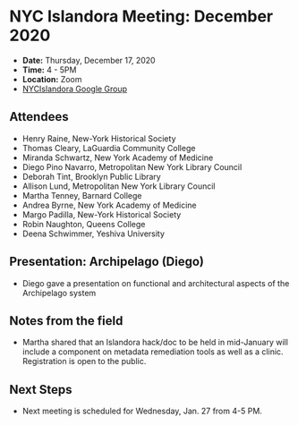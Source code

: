 # NYC Islandora Meeting: December 2020
* **Date:**  Thursday, December 17, 2020
* **Time:** 4 - 5PM 
* **Location:**  Zoom 
* [NYCIslandora Google Group](https://groups.google.com/forum/#!forum/nycislandora)

## Attendees
* Henry Raine, New-York Historical Society
* Thomas Cleary, LaGuardia Community College
* Miranda Schwartz, New York Academy of Medicine
* Diego Pino Navarro, Metropolitan New York Library Council
* Deborah Tint, Brooklyn Public Library
* Allison Lund, Metropolitan New York Library Council
* Martha Tenney, Barnard College
* Andrea Byrne, New York Academy of Medicine
* Margo Padilla, New-York Historical Society
* Robin Naughton, Queens College
* Deena Schwimmer, Yeshiva University

## Presentation: Archipelago (Diego)
* Diego gave a presentation on functional and architectural aspects of the Archipelago system

## Notes from the field 
  * Martha shared that an Islandora hack/doc to be held in mid-January will include a component on metadata remediation tools as well as a clinic.  Registration is open to the public.

  ## Next Steps 
* Next meeting is scheduled for Wednesday, Jan. 27 from 4-5 PM.  
